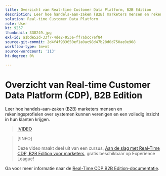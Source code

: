 ```yaml
---
title: Overzicht van Real-time Customer Data Platform, B2B Edition
description: Leer hoe handels-aan-zaken (B2B) marketers mensen en rekeningsprofielen over systemen kunnen verenigen en een volledig inzicht in hun klanten krijgen.
solution: Real-time Customer Data Platform
role: User
kt: 9257
thumbnail: 338249.jpg
exl-id: a1bde52d-33f7-4de2-953e-ff7abcc7ef84
source-git-commit: 2d4f4f933650ef1a0ac98d47b28d0d750ae0e908
workflow-type: tm+mt
source-wordcount: '113'
ht-degree: 0%

---
```


# Overzicht van Real-time Customer Data Platform (CDP), B2B Edition

Leer hoe handels-aan-zaken (B2B) marketers mensen en rekeningsprofielen over systemen kunnen verenigen en een volledig inzicht in hun klanten krijgen.

>[!VIDEO](https://video.tv.adobe.com/v/338249?quality=12&learn=on)

>[!INFO]
>
> Deze video maakt deel uit van een cursus, [Aan de slag met Real-Time CDP, B2B Edition voor marketers](https://experienceleague.adobe.com/?recommended=ExperiencePlatform-U-1-2021.rtcdp.b2b), gratis beschikbaar op Experience League!

Ga voor meer informatie naar de [Real-Time CDP B2B Edition-documentatie](https://experienceleague.adobe.com/docs/experience-platform/rtcdp/b2b-overview.html).
